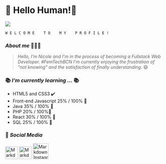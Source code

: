 # 👋 Hello Human!👾


![](https://i.imgur.com/zGz6Djz.gif)

    W E L C O M E    T O    M Y    P R O F I L E !   
### *About me* 👩🏻‍💻
> *Hello, I'm Nicole and I'm in the process of becoming a Fullstack Web Developer. *#FemTechBCN*
I'm currently enjoying the frustration of "not knowing" and the satisfaction of finally understanding.* 😄

### 📚 *I’m currently learning ...* 📚
-  HTML5 and CSS3 ✔️
- Front-end Javascript 25% / 100% 📝️ 
- Java 35% / 100% 📝️
- PHP 20% / 100%📝
- React 30% / 100% 📝
- SQL 25% / 100% 📝

### 📱 *Social Media*
<a href="#"> <img src="https://i.imgur.com/srDXF9b.png"
alt="Markdown Instagram icon" height="40" width="40"/></a>
<a href="https://twitter.com/MarvieNicole2/"><img src="https://i.imgur.com/ImIuJoi.png"
alt="Markdown Instagram icon" height="40" width="40"/></a>
<a href="#"><img src="https://i.imgur.com/bPt2pH3.png"
alt="Markdown Instagram icon" height="50" width="50"/></a>
     

